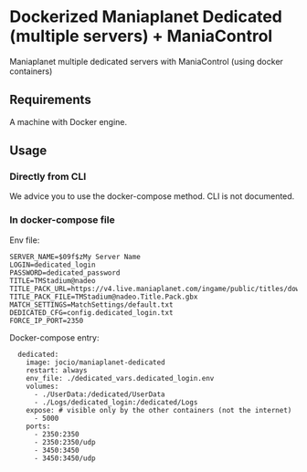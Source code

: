 # Dockerized Maniaplanet Dedicated (multiple servers) + ManiaControl
Maniaplanet multiple dedicated servers with ManiaControl (using docker containers)

## Requirements

A machine with Docker engine.

## Usage

### Directly from CLI

We advice you to use the docker-compose method. CLI is not documented.

### In docker-compose file

Env file:

```
SERVER_NAME=$09f$zMy Server Name
LOGIN=dedicated_login
PASSWORD=dedicated_password
TITLE=TMStadium@nadeo
TITLE_PACK_URL=https://v4.live.maniaplanet.com/ingame/public/titles/download/TMStadium@nadeo.Title.Pack.gbx
TITLE_PACK_FILE=TMStadium@nadeo.Title.Pack.gbx
MATCH_SETTINGS=MatchSettings/default.txt
DEDICATED_CFG=config.dedicated_login.txt
FORCE_IP_PORT=2350
```


Docker-compose entry:

```
  dedicated:
    image: jocio/maniaplanet-dedicated
    restart: always
    env_file: ./dedicated_vars.dedicated_login.env
    volumes:
      - ./UserData:/dedicated/UserData
      - ./Logs/dedicated_login:/dedicated/Logs
    expose: # visible only by the other containers (not the internet)
      - 5000
    ports:
      - 2350:2350
      - 2350:2350/udp
      - 3450:3450
      - 3450:3450/udp
```
